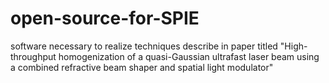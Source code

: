 # open-source-for-SPIE
software necessary to realize techniques describe in paper titled "High-throughput homogenization of a quasi-Gaussian ultrafast laser  beam using a combined refractive beam shaper and spatial light modulator"
